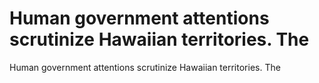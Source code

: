 # Human government attentions scrutinize Hawaiian territories. The

Human government attentions scrutinize Hawaiian territories. The